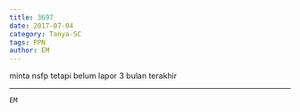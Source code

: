 ```yaml
---
title: 3697
date: 2017-07-04
category: Tanya-SC
tags: PPN
author: EM
---
```


minta nsfp tetapi belum lapor 3 bulan terakhir

---



`EM`
